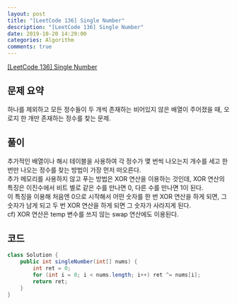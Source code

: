 ```yaml
---
layout: post
title: "[LeetCode 136] Single Number"
description: "[LeetCode 136] Single Number"
date: 2019-10-20 14:29:00
categories: Algorithm
comments: true
---
```

[[LeetCode 136] Single Number](https://leetcode.com/problems/single-number/)

## 문제 요약

하나를 제외하고 모든 정수들이 두 개씩 존재하는 비어있지 않은 배열이 주어졌을 때, 오로지 한 개만 존재하는 정수를 찾는 문제.

## 풀이

추가적인 배열이나 해시 테이블을 사용하여 각 정수가 몇 번씩 나오는지 개수를 세고 한 번만 나오는 정수를 찾는 방법이 가장 먼저 떠오른다.  
추가 메모리를 사용하지 않고 푸는 방법은 XOR 연산을 이용하는 것인데, XOR 연산의 특징은 이진수에서 비트 별로 같은 수를 만나면 0, 다른 수를 만나면 1이 된다.  
이 특징을 이용해 처음엔 0으로 시작해서 어떤 숫자를 한 번 XOR 연산을 하게 되면, 그 숫자가 남게 되고 두 번 XOR 연산을 하게 되면 그 숫자가 사라지게 된다.  
cf) XOR 연산은 temp 변수를 쓰지 않는 swap 연산에도 이용된다.

## 코드

```Java
class Solution {
    public int singleNumber(int[] nums) {
        int ret = 0;
        for (int i = 0; i < nums.length; i++) ret ^= nums[i];
        return ret;
    }
}
```

